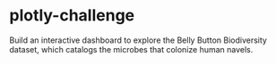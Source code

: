 # plotly-challenge
Build an interactive dashboard to explore the Belly Button Biodiversity dataset, which catalogs the microbes that colonize human navels.
